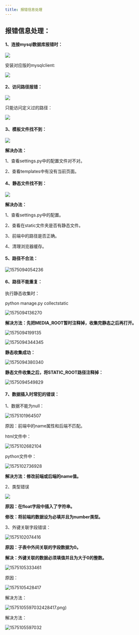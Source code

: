 ```yaml
---
title: 报错信息处理
---
```


## 报错信息处理：

#### 1、连接mysql数据库报错时：

<img src='image/1573959559298.png'>

安装对应版的mysqlclient:

<img src='image/1573960031823.png'>

#### 2、访问路径报错：

<img src='image/1573962074737.png'>

只能访问定义过的路径：

<img src='image/1573962095247.png'>

#### 3、模板文件找不到：

<img src='image/1573962111718.png'>

**解决办法：**

1、查看settings.py中的配置文件对不对。

2、查看templates中有没有当前页面。

#### **4、静态文件找不到：**

<img src='image/1573962271624.png'>

**解决办法：**

1、查看settings.py中的配置。

2、查看在static文件夹是否有静态文件。

3、前端中的路径是否正确。

4、清理浏览器缓存。

#### 5、路径不合法：

![1575094054236](image/1575094054236.png)

#### 6、路径不能重复：

执行静态收集时：

python manage.py collectstatic

![1575094136270](image/1575094136270.png)

**解决方法：先把MEDIA_ROOT暂时注释掉，收集完静态之后再打开。**

![1575094199135](image/1575094199135.png)

![1575094344345](image/1575094344345.png)

**静态收集成功：**

![1575094380340](image/1575094380340.png)

**静态文件收集之后，将STATIC_ROOT路径注释掉：**

![1575094549829](image/1575094549829.png)

#### 7、数据插入时常犯的错误：

1、数据不能为null：

![1575101964507](image/1575101964507.png)

原因：前端中的name属性和后端不匹配。

html文件中：

![1575102682104](image/1575102682104.png)

python文件中：

![1575102736928](image/1575102736928.png)

**解决方法：修改前端或后端的name值。**

2、类型错误

<img src="image/1575101235032.png">

**原因：在float字段中插入了字符串。**

**修改：将前端的数据设为必填并且为number类型。**

3、外键关联字段错误：

![1575102074416](image/1575102074416.png)

**原因：子表中外间关联的字段数据为0。**

**解决：外键关联的数据必须填值并且为大于0的整数。**

![1575105333461](image/1575105333461.png)

原因：

![1575105428417](image/1575105428417.png)

解决方法：

![1575105597032](image/1575105597032.png)428417.png)

解决方法：

![1575105597032](image/1575105597032.png)